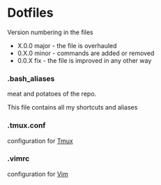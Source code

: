 # Dotfiles

Version numbering in the files
- X.0.0 major 	- the file is overhauled
- 0.X.0 minor		- commands are added or removed
- 0.0.X fix 		- the file is improved in any other way

### .bash_aliases
meat and potatoes of the repo. 

This file contains all my shortcuts and aliases

### .tmux.conf
configuration for [Tmux](https://github.com/tmux/tmux)

### .vimrc

configuration for [Vim](https://www.vim.org/)
